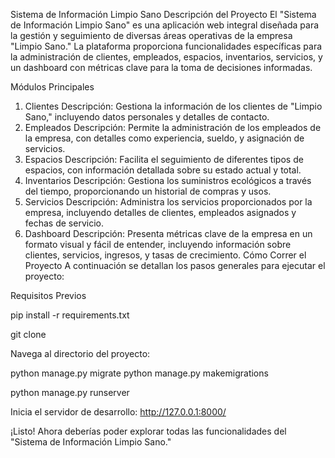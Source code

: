 Sistema de Información Limpio Sano
Descripción del Proyecto
El "Sistema de Información Limpio Sano" es una aplicación web integral diseñada para la gestión y seguimiento de diversas áreas operativas de la empresa "Limpio Sano." La plataforma proporciona funcionalidades específicas para la administración de clientes, empleados, espacios, inventarios, servicios, y un dashboard con métricas clave para la toma de decisiones informadas.

Módulos Principales
1. Clientes
Descripción:
Gestiona la información de los clientes de "Limpio Sano," incluyendo datos personales y detalles de contacto.
2. Empleados
Descripción:
Permite la administración de los empleados de la empresa, con detalles como experiencia, sueldo, y asignación de servicios.
3. Espacios
Descripción:
Facilita el seguimiento de diferentes tipos de espacios, con información detallada sobre su estado actual y total.
4. Inventarios
Descripción:
Gestiona los suministros ecológicos a través del tiempo, proporcionando un historial de compras y usos.
5. Servicios
Descripción:
Administra los servicios proporcionados por la empresa, incluyendo detalles de clientes, empleados asignados y fechas de servicio.
6. Dashboard
Descripción:
Presenta métricas clave de la empresa en un formato visual y fácil de entender, incluyendo información sobre clientes, servicios, ingresos, y tasas de crecimiento.
Cómo Correr el Proyecto
A continuación se detallan los pasos generales para ejecutar el proyecto:

Requisitos Previos

pip install -r requirements.txt

git clone 

Navega al directorio del proyecto:

python manage.py migrate
python manage.py makemigrations


python manage.py runserver


Inicia el servidor de desarrollo:
http://127.0.0.1:8000/


¡Listo! Ahora deberías poder explorar todas las funcionalidades del "Sistema de Información Limpio Sano."